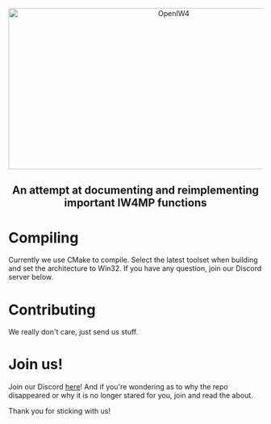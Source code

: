 <p align="center">
  <img width="640" height="320" src="/../assets/logo.png" alt="OpenIW4">
</p>

<h2 align="center"> An attempt at documenting and reimplementing important IW4MP functions </h2>

# Compiling
Currently we use CMake to compile. Select the latest toolset when building and set the architecture to Win32. If you have any question, join our Discord server below.

# Contributing
We really don't care, just send us stuff.

# Join us!
Join our Discord [here](https://discord.gg/f6H9Dh8kht)! And if you're wondering as to why the repo disappeared or why it is no longer stared for you, join and read the about.

Thank you for sticking with us!
